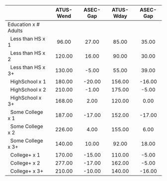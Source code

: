 
|                      |    ATUS-Wend |     ASEC-Gap |    ATUS-Wday |     ASEC-Gap |
| -------------------- | :----------: | :----------: | :----------: | :----------: |
| Education x # Adults |              |              |              |              |
| &nbsp;&nbsp;Less than HS x 1 |        96.00 |        27.00 |        85.00 |        35.00 |
| &nbsp;&nbsp;Less than HS x 2 |       120.00 |        16.00 |        90.00 |        30.00 |
| &nbsp;&nbsp;Less than HS x 3+ |       130.00 |        -5.00 |        55.00 |        39.00 |
| &nbsp;&nbsp;HighSchool x 1 |       180.00 |       -20.00 |       156.00 |       -16.00 |
| &nbsp;&nbsp;HighSchool x 2 |       210.00 |        -1.00 |       175.00 |        -5.00 |
| &nbsp;&nbsp;HighSchool x 3+ |       168.00 |         2.00 |       120.00 |         0.00 |
| &nbsp;&nbsp;Some College x 1 |       187.00 |       -17.00 |       152.00 |       -17.00 |
| &nbsp;&nbsp;Some College x 2 |       226.00 |         4.00 |       155.00 |         6.00 |
| &nbsp;&nbsp;Some College x 3+ |       140.00 |        10.00 |        92.00 |        18.00 |
| &nbsp;&nbsp;College+ x 1 |       170.00 |       -15.00 |       110.00 |        -5.00 |
| &nbsp;&nbsp;College+ x 2 |       277.00 |       -17.00 |       162.00 |        -5.00 |
| &nbsp;&nbsp;College+ x 3+ |       210.00 |       -10.00 |       140.00 |       -16.00 |


